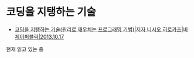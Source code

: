 # 코딩을 지탱하는 기술


- [코딩을 지탱하는 기술(원리로 깨우치는 프로그래밍 기법)|저자 니시오 히로카즈|비제이퍼블릭|2013.10.17](http://book.naver.com/bookdb/book_detail.nhn?bid=7317474)

현재 읽고 있는 중
